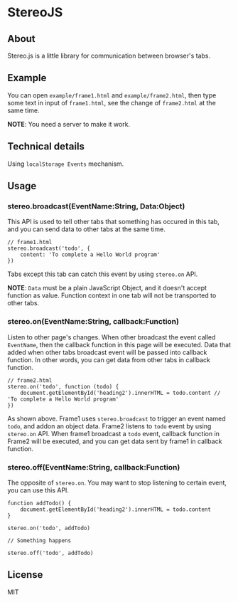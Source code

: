 StereoJS
==============================

## About

Stereo.js is a little library for communication between browser's tabs.

## Example
You can open `example/frame1.html` and `example/frame2.html`, 
then type some text in input of `frame1.html`, see the change of `frame2.html` at the same time.

**NOTE**: You need a server to make it work.

## Technical details
Using `localStorage Events` mechanism.
 
## Usage

### stereo.broadcast(EventName:String, Data:Object)
This API is used to tell other tabs that something has occured in this tab, and you can send data to other tabs at the same time.

	// frame1.html
	stereo.broadcast('todo', {
		content: 'To complete a Hello World program'
	})  

Tabs except this tab can catch this event by using `stereo.on` API.

**NOTE**: `Data` must be a plain JavaScript Object, and it doesn't accept function as value. Function context in one tab will not be transported to other tabs.

### stereo.on(EventName:String, callback:Function)

Listen to other page's changes. When other broadcast the event called `EventName`, then the callback function in this page will be executed. Data that added when other tabs broadcast event will be passed into callback function. In other words, you can get data from other tabs in callback function.

	// frame2.html
	stereo.on('todo', function (todo) {
		document.getElementById('heading2').innerHTML = todo.content // 'To complete a Hello World program'
	})

As shown above. Frame1 uses `stereo.broadcast` to trigger an event named  `todo`, and addon an object data. Frame2 listens to `todo` event by using `stereo.on` API. When frame1 broadcast a `todo` event, callback function in Frame2 will be executed, and you can get data sent by frame1 in callback function. 

### stereo.off(EventName:String, callback:Function)
The opposite of  `stereo.on`. You may want to stop listening to certain event, you can use this API.
	
	function addTodo() {
		document.getElementById('heading2').innerHTML = todo.content
	}
	
	stereo.on('todo', addTodo)

	// Something happens
	
	stereo.off('todo', addTodo)
	

## License
MIT
